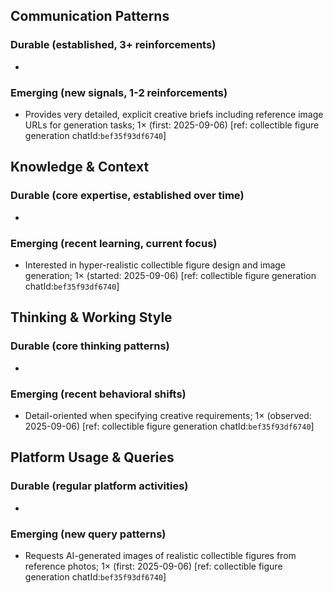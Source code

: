 ## Communication Patterns
### Durable (established, 3+ reinforcements)
- 

### Emerging (new signals, 1-2 reinforcements)
- Provides very detailed, explicit creative briefs including reference image URLs for generation tasks; 1× (first: 2025-09-06) [ref: collectible figure generation chatId:`bef35f93df6740`]

## Knowledge & Context
### Durable (core expertise, established over time)
- 

### Emerging (recent learning, current focus)
- Interested in hyper-realistic collectible figure design and image generation; 1× (started: 2025-09-06) [ref: collectible figure generation chatId:`bef35f93df6740`]

## Thinking & Working Style
### Durable (core thinking patterns)
- 

### Emerging (recent behavioral shifts)
- Detail-oriented when specifying creative requirements; 1× (observed: 2025-09-06) [ref: collectible figure generation chatId:`bef35f93df6740`]

## Platform Usage & Queries
### Durable (regular platform activities)
- 

### Emerging (new query patterns)
- Requests AI-generated images of realistic collectible figures from reference photos; 1× (first: 2025-09-06) [ref: collectible figure generation chatId:`bef35f93df6740`]